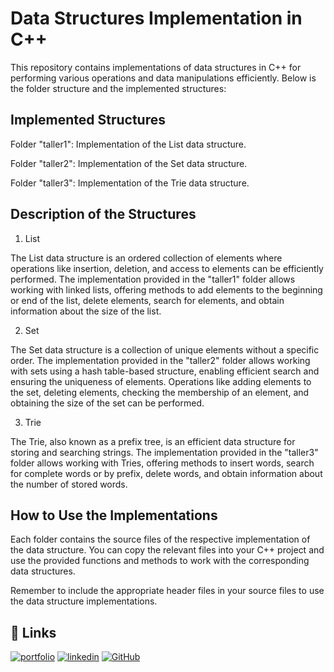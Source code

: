 
# Data Structures Implementation in C++
This repository contains implementations of data structures in C++ for performing various operations and data manipulations efficiently. Below is the folder structure and the implemented structures:

## Implemented Structures
Folder "taller1": Implementation of the List data structure.

Folder "taller2": Implementation of the Set data structure.

Folder "taller3": Implementation of the Trie data structure.

## Description of the Structures
1. List

The List data structure is an ordered collection of elements where operations like insertion, deletion, and access to elements can be efficiently performed. The implementation provided in the "taller1" folder allows working with linked lists, offering methods to add elements to the beginning or end of the list, delete elements, search for elements, and obtain information about the size of the list.

2. Set
   
The Set data structure is a collection of unique elements without a specific order. The implementation provided in the "taller2" folder allows working with sets using a hash table-based structure, enabling efficient search and ensuring the uniqueness of elements. Operations like adding elements to the set, deleting elements, checking the membership of an element, and obtaining the size of the set can be performed.

3. Trie
   
The Trie, also known as a prefix tree, is an efficient data structure for storing and searching strings. The implementation provided in the "taller3" folder allows working with Tries, offering methods to insert words, search for complete words or by prefix, delete words, and obtain information about the number of stored words.

## How to Use the Implementations
Each folder contains the source files of the respective implementation of the data structure. You can copy the relevant files into your C++ project and use the provided functions and methods to work with the corresponding data structures.

Remember to include the appropriate header files in your source files to use the data structure implementations.

## 🔗 Links
[![portfolio](https://img.shields.io/badge/my_portfolio-000?style=for-the-badge&logo=ko-fi&logoColor=white)](https://tinyurl.com/matiasgangui)
[![linkedin](https://img.shields.io/badge/linkedin-0A66C2?style=for-the-badge&logo=linkedin&logoColor=white)](https://www.linkedin.com/in/matias-gangui-660654175/)
[![GitHub](https://img.shields.io/badge/github-%23121011.svg?style=for-the-badge&logo=github&logoColor=white)](https://github.com/matias258)


